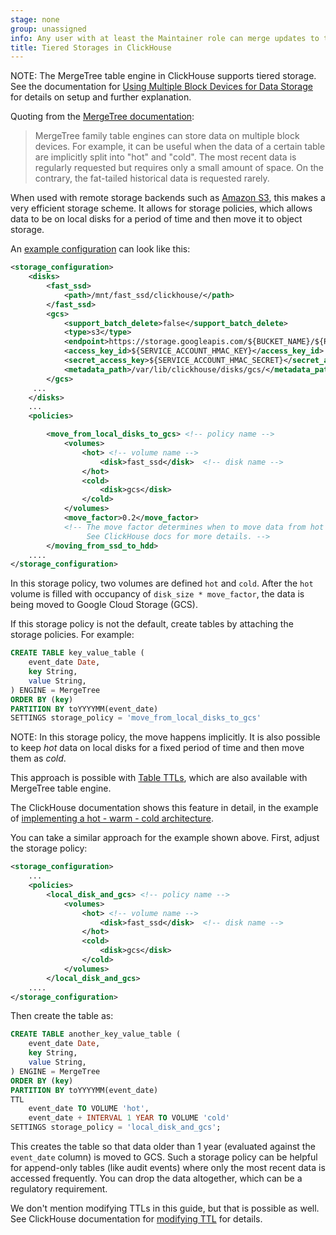 ```yaml
---
stage: none
group: unassigned
info: Any user with at least the Maintainer role can merge updates to this content. For details, see https://docs.gitlab.com/ee/development/development_processes.html#development-guidelines-review.
title: Tiered Storages in ClickHouse
---
```


NOTE:
The MergeTree table engine in ClickHouse supports tiered storage.
See the documentation for [Using Multiple Block Devices for Data Storage](https://clickhouse.com/docs/en/engines/table-engines/mergetree-family/mergetree#table_engine-mergetree-multiple-volumes)
for details on setup and further explanation.

Quoting from the [MergeTree documentation](https://clickhouse.com/docs/en/engines/table-engines/mergetree-family/mergetree#table_engine-mergetree-multiple-volumes):

<!-- vale gitlab_base.Simplicity = NO -->

> MergeTree family table engines can store data on multiple block devices. For example,
> it can be useful when the data of a certain table are implicitly split into "hot" and "cold".
> The most recent data is regularly requested but requires only a small amount of space.
> On the contrary, the fat-tailed historical data is requested rarely.

<!-- vale gitlab_base.Simplicity = YES -->

When used with remote storage backends such as
[Amazon S3](https://clickhouse.com/docs/en/engines/table-engines/mergetree-family/mergetree#table_engine-mergetree-s3),
this makes a very efficient storage scheme. It allows for storage policies, which
allows data to be on local disks for a period of time and then move it to object storage.

An [example configuration](https://clickhouse.com/docs/en/engines/table-engines/mergetree-family/mergetree#table_engine-mergetree-multiple-volumes_configure) can look like this:

```xml
<storage_configuration>
    <disks>
        <fast_ssd>
            <path>/mnt/fast_ssd/clickhouse/</path>
        </fast_ssd>
        <gcs>
            <support_batch_delete>false</support_batch_delete>
            <type>s3</type>
            <endpoint>https://storage.googleapis.com/${BUCKET_NAME}/${ROOT_FOLDER}/</endpoint>
            <access_key_id>${SERVICE_ACCOUNT_HMAC_KEY}</access_key_id>
            <secret_access_key>${SERVICE_ACCOUNT_HMAC_SECRET}</secret_access_key>
            <metadata_path>/var/lib/clickhouse/disks/gcs/</metadata_path>
        </gcs>
     ...
    </disks>
    ...
    <policies>

        <move_from_local_disks_to_gcs> <!-- policy name -->
            <volumes>
                <hot> <!-- volume name -->
                    <disk>fast_ssd</disk>  <!-- disk name -->
                </hot>
                <cold>
                    <disk>gcs</disk>
                </cold>
            </volumes>
            <move_factor>0.2</move_factor>
            <!-- The move factor determines when to move data from hot volume to cold.
                 See ClickHouse docs for more details. -->
        </moving_from_ssd_to_hdd>
    ....
</storage_configuration>
```

In this storage policy, two volumes are defined `hot` and `cold`. After the `hot` volume is filled with occupancy of `disk_size * move_factor`, the data is being moved to Google Cloud Storage (GCS).

If this storage policy is not the default, create tables by attaching the storage policies. For example:

```sql
CREATE TABLE key_value_table (
    event_date Date,
    key String,
    value String,
) ENGINE = MergeTree
ORDER BY (key)
PARTITION BY toYYYYMM(event_date)
SETTINGS storage_policy = 'move_from_local_disks_to_gcs'
```

NOTE:
In this storage policy, the move happens implicitly. It is also possible to keep
_hot_ data on local disks for a fixed period of time and then move them as _cold_.

This approach is possible with
[Table TTLs](https://clickhouse.com/docs/en/engines/table-engines/mergetree-family/mergetree#mergetree-table-ttl),
which are also available with MergeTree table engine.

The ClickHouse documentation shows this feature in detail, in the example of
[implementing a hot - warm - cold architecture](https://clickhouse.com/docs/en/guides/developer/ttl#implementing-a-hotwarmcold-architecture).

You can take a similar approach for the example shown above. First, adjust the storage policy:

```xml
<storage_configuration>
    ...
    <policies>
        <local_disk_and_gcs> <!-- policy name -->
            <volumes>
                <hot> <!-- volume name -->
                    <disk>fast_ssd</disk>  <!-- disk name -->
                </hot>
                <cold>
                    <disk>gcs</disk>
                </cold>
            </volumes>
        </local_disk_and_gcs>
    ....
</storage_configuration>
```

Then create the table as:

```sql
CREATE TABLE another_key_value_table (
    event_date Date,
    key String,
    value String,
) ENGINE = MergeTree
ORDER BY (key)
PARTITION BY toYYYYMM(event_date)
TTL
    event_date TO VOLUME 'hot',
    event_date + INTERVAL 1 YEAR TO VOLUME 'cold'
SETTINGS storage_policy = 'local_disk_and_gcs';
```

This creates the table so that data older than 1 year (evaluated against the
`event_date` column) is moved to GCS. Such a storage policy can be helpful for append-only
tables (like audit events) where only the most recent data is accessed frequently.
You can drop the data altogether, which can be a regulatory requirement.

We don't mention modifying TTLs in this guide, but that is possible as well.
See ClickHouse documentation for
[modifying TTL](https://clickhouse.com/docs/en/sql-reference/statements/alter/ttl#modify-ttl)
for details.
